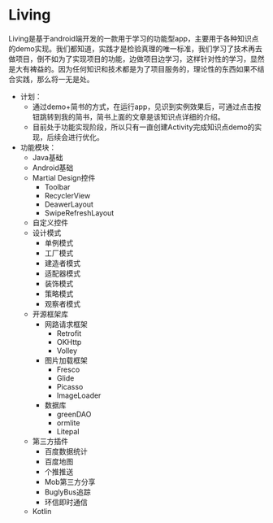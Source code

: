 # Living
Living是基于android端开发的一款用于学习的功能型app，主要用于各种知识点的demo实现。我们都知道，实践才是检验真理的唯一标准，我们学习了技术再去做项目，倒不如为了实现项目的功能，边做项目边学习，这样针对性的学习，显然是大有裨益的。因为任何知识和技术都是为了项目服务的，理论性的东西如果不结合实践，那么将一无是处。
  * 计划：
    * 通过demo+简书的方式，在运行app，见识到实例效果后，可通过点击按钮跳转到我的简书，简书上面的文章是该知识点详细的介绍。
    * 目前处于功能实现阶段，所以只有一直创建Activity完成知识点demo的实现，后续会进行优化。
  * 功能模块：
    * Java基础
    * Android基础
    * Martial Design控件
      * Toolbar
      * RecyclerView
      * DeawerLayout
      * SwipeRefreshLayout
    * 自定义控件
    * 设计模式
      * 单例模式
      * 工厂模式
      * 建造者模式
      * 适配器模式
      * 装饰模式
      * 策略模式
      * 观察者模式
    * 开源框架库
      * 网路请求框架
        * Retrofit
        * OKHttp
        * Volley
      * 图片加载框架
        * Fresco
        * Glide
        * Picasso
        * ImageLoader
      * 数据库
         * greenDAO
         * ormlite
         * Litepal
    * 第三方插件
      * 百度数据统计
      * 百度地图
      * 个推推送
      * Mob第三方分享
      * BuglyBus追踪
      * 环信即时通信
    * Kotlin
      
